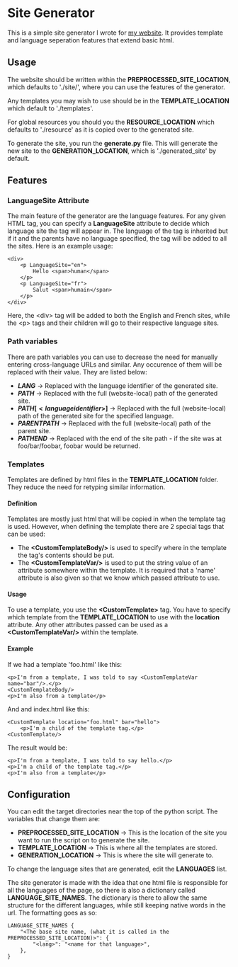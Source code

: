 # Site Generator

This is a simple site generator I wrote for [my website](https://antonipostola.xyz).
It provides template and language seperation features that extend basic html.

## Usage

The website should be written within the **PREPROCESSED_SITE_LOCATION**, which defaults to './site/', where you can use the features of the generator.

Any templates you may wish to use should be in the **TEMPLATE_LOCATION** which default to './templates'.

For global resources you should you the **RESOURCE_LOCATION** which defaults to './resource' as it is copied over to the generated site.

To generate the site, you run the **generate.py** file. This will generate the new site to the **GENERATION_LOCATION**, which is './generated\_site' by default.

## Features

### LanguageSite Attribute
The main feature of the generator are the language features. For any given HTML tag, you can specify a **LanguageSite** attribute to decide which language site the tag will appear in. The language of the tag is inherited but if it and the parents have no language specified, the tag will be added to all the sites. Here is an example usage:
```
<div>
    <p LanguageSite="en"> 
        Hello <span>human</span>
    </p>
    <p LanguageSite="fr"> 
        Salut <span>humain</span>
    </p>
</div>
```
Here, the \<div\> tag will be added to both the English and French sites, while the \<p\> tags and their children will go to their respective language sites.

### Path variables
There are path variables you can use to decrease the need for manually entering cross-language URLs and similar. Any occurence of them will be replaced with their value. They are listed below:
- **$LANG$** -> Replaced with the language identifier of the generated site.
- **$PATH$** -> Replaced with the full (website-local) path of the generated site.
- **$PATH[<language identifier>]$** -> Replaced with the full (website-local) path of the generated site for the specified language.
- **$PARENTPATH$** -> Replaced with the full (website-local) path of the parent site.
- **$PATHEND$** -> Replaced with the end of the site path - if the site was at foo/bar/foobar, foobar would be returned.

### Templates
Templates are defined by html files in the **TEMPLATE_LOCATION** folder. They reduce the need for retyping similar information.
#### Definition
Templates are mostly just html that will be copied in when the template tag is used. However, when defining the template there are 2 special tags that can be used:
- The **\<CustomTemplateBody/\>** is used to specify where in the template the tag's contents should be put.
- The **\<CustomTemplateVar/\>** is used to put the string value of an attribute somewhere within the template. It is required that a 'name' attribute is also given so that we know which passed attribute to use.
#### Usage
To use a template, you use the **\<CustomTemplate\>** tag. You have to specify which template from the **TEMPLATE_LOCATION** to use with the **location** attribute. Any other attributes passed can be used as a **\<CustomTemplateVar/\>** within the template.
#### Example
If we had a template 'foo.html' like this:
```
<p>I'm from a template, I was told to say <CustomTemplateVar name="bar"/>.</p>
<CustomTemplateBody/>
<p>I'm also from a template</p>
```
And and index.html like this:
```
<CustomTemplate location="foo.html" bar="hello">
    <p>I'm a child of the template tag.</p>
<CustomTemplate/>
```
The result would be:
```
<p>I'm from a template, I was told to say hello.</p>
<p>I'm a child of the template tag.</p>
<p>I'm also from a template</p>
```

## Configuration

You can edit the target directories near the top of the python script. The variables that change them are: 
- **PREPROCESSED_SITE_LOCATION** -> This is the location of the site you want to run the script on to generate the site.
- **TEMPLATE_LOCATION** -> This is where all the templates are stored.
- **GENERATION_LOCATION** -> This is where the site will generate to.

To change the language sites that are generated, edit the **LANGUAGES** list.

The site generator is made with the idea that one html file is responsible for all the languages of the page, so there is also a dictionary called **LANGUAGE_SITE_NAMES**. The dictionary is there to allow the same structure for the different languages, while still keeping native words in the url. The formatting goes as so:
```
LANGUAGE_SITE_NAMES {
    "<The base site name, (what it is called in the PREPROCESSED_SITE_LOCATION)>": {
        "<lang>": "<name for that language>",
    },
}
```
